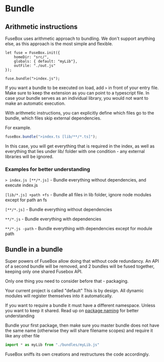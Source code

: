 # Bundle

## Arithmetic instructions

FuseBox uses arithmetic approach to bundling. We don't support anything else, as this approach is the most simple and flexible.

```
let fuse = FuseBox.init({
    homeDir: "src/",
    globals: { default: "myLib"},
    outFile: "./out.js"
});

fuse.bundle(">index.js");
```

If you want a bundle to be executed on load, add `>` in front of your entry file. 
Make sure to keep the extension as you can point to a typescript file. In case your bundle serves as an individual library, you would not want to make an automatic execution.

With arithmetic instructions, you can explicitly define which files go to the bundle, which files skip external dependencies.

For example.

```js
fuseBox.bundle(">index.ts [lib/**/*.ts]");
```

In this case, you will get everything that is required in the index, as well as everything that lies under lib/ folder with one condition - any external libraries will be ignored. 

### Examples for better understanding

`> index.js [**/*.js]` - Bundle everything without dependencies, and execute index.js

`[lib/*.js] +path +fs` - Bundle all files in lib folder, ignore node modules except for path an fs

`[**/*.js]` - Bundle everything without dependencies

`**/*.js` - Bundle everything with dependencies

`**/*.js -path` - Bundle everything with dependencies except for module path

## Bundle in a bundle

Super powers of FuseBox allow doing that without code redundancy. An API of a second bundle will be removed, and 2 bundles will be fused together, keeping only one shared Fusebox API.

Only one thing you need to consider before that - packaging.

Your current project is called "default" This is by design. All dynamic modules will register themselves into it automatically. 

If you want to require a bundle it must have a different namespace. Unless you want to keep it shared. Read up on [package naming](#package-name) for better understanding

Bundle your first package, then make sure you master bundle does not have the same name (otherwise they will share filename scopes) and require it like any other file

```js
import * as myLib from "./bundles/myLib.js"
```

FuseBox sniffs its own creations and restructures the code accordingly.
